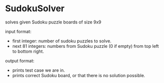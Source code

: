 # SudokuSolver
solves given Sudoku puzzle boards of size 9x9

input format:
- first integer: number of sudoku puzzles to solve.
- next 81 integers: numbers from Sudoku puzzle (0 if empty) from top left to bottom right.

output format:
- prints test case we are in.
- prints correct Sudoku board, or that there is no solution possible.
